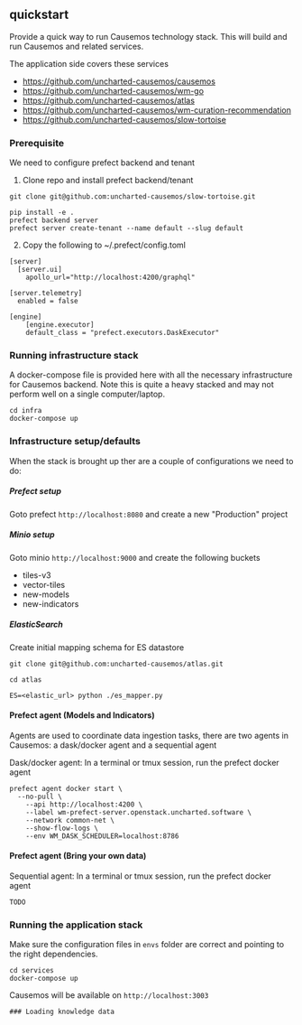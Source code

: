 ## quickstart
Provide a quick way to run Causemos technology stack. This will build and run Causemos and related services.

The application side covers these services
- https://github.com/uncharted-causemos/causemos
- https://github.com/uncharted-causemos/wm-go
- https://github.com/uncharted-causemos/atlas
- https://github.com/uncharted-causemos/wm-curation-recommendation
- https://github.com/uncharted-causemos/slow-tortoise



### Prerequisite
We need to configure prefect backend and tenant

1. Clone repo and install prefect backend/tenant

```
git clone git@github.com:uncharted-causemos/slow-tortoise.git

pip install -e .
prefect backend server
prefect server create-tenant --name default --slug default
```


2. Copy the following to ~/.prefect/config.toml

```
[server]
  [server.ui]
    apollo_url="http://localhost:4200/graphql"

[server.telemetry]
  enabled = false

[engine]
    [engine.executor]
    default_class = "prefect.executors.DaskExecutor"
```


### Running infrastructure stack
A docker-compose file is provided here with all the necessary infrastructure for Causemos backend. Note this is quite a heavy stacked and may not perform well on a single computer/laptop.

```
cd infra
docker-compose up
```

### Infrastructure setup/defaults
When the stack is brought up ther are a couple of configurations we need to do:

##### Prefect setup
Goto prefect `http://localhost:8080` and create a new "Production" project

##### Minio setup
Goto minio `http://localhost:9000` and create the following buckets
 - tiles-v3
 - vector-tiles
 - new-models
 - new-indicators


##### ElasticSearch
Create initial mapping schema for ES datastore
```
git clone git@github.com:uncharted-causemos/atlas.git

cd atlas

ES=<elastic_url> python ./es_mapper.py
```


#### Prefect agent (Models and Indicators)
Agents are used to coordinate data ingestion tasks, there are two agents in Causemos: a dask/docker agent and a sequential agent

Dask/docker agent: In a terminal or tmux session, run the prefect docker agent
```
prefect agent docker start \
  --no-pull \
	--api http://localhost:4200 \
	--label wm-prefect-server.openstack.uncharted.software \
	--network common-net \
	--show-flow-logs \
	--env WM_DASK_SCHEDULER=localhost:8786
```


#### Prefect agent (Bring your own data)
Sequential agent: In a terminal or tmux session, run the prefect docker agent

```
TODO
```


### Running the application stack
Make sure the configuration files in `envs` folder are correct and pointing to the right dependencies.

```
cd services
docker-compose up
```
Causemos will be available on `http://localhost:3003`





```
### Loading knowledge data
